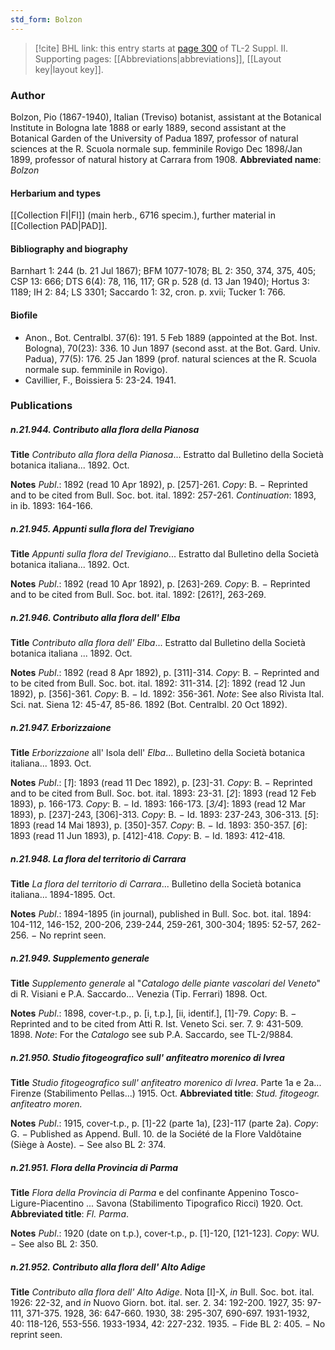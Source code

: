 ```yaml
---
std_form: Bolzon
---
```


> [!cite] BHL link: this entry starts at [page 300](https://www.biodiversitylibrary.org/page/33265497) of TL-2 Suppl. II.
> Supporting pages: [[Abbreviations|abbreviations]], [[Layout key|layout key]].

### Author

Bolzon, Pio (1867-1940), Italian (Treviso) botanist, assistant at the Botanical Institute in Bologna late 1888 or early 1889, second assistant at the Botanical Garden of the University of Padua 1897, professor of natural sciences at the R. Scuola normale sup. femminile Rovigo Dec 1898/Jan 1899, professor of natural history at Carrara from 1908. 
**Abbreviated name**: *Bolzon*

#### Herbarium and types

[[Collection FI|FI]] (main herb., 6716 specim.), further material in [[Collection PAD|PAD]].

#### Bibliography and biography

Barnhart 1: 244 (b. 21 Jul 1867); BFM 1077-1078; BL 2: 350, 374, 375, 405; CSP 13: 666; DTS 6(4): 78, 116, 117; GR p. 528 (d. 13 Jan 1940); Hortus 3: 1189; IH 2: 84; LS 3301; Saccardo 1: 32, cron. p. xvii; Tucker 1: 766.

#### Biofile

- Anon., Bot. Centralbl. 37(6): 191. 5 Feb 1889 (appointed at the Bot. Inst. Bologna), 70(23): 336. 10 Jun 1897 (second asst. at the Bot. Gard. Univ. Padua), 77(5): 176. 25 Jan 1899 (prof. natural sciences at the R. Scuola normale sup. femminile in Rovigo).
- Cavillier, F., Boissiera 5: 23-24. 1941.

### Publications

##### n.21.944. Contributo alla flora della Pianosa

**Title**
*Contributo alla flora della Pianosa*... Estratto dal Bulletino della Società botanica italiana... 1892. Oct.

**Notes**
*Publ*.: 1892 (read 10 Apr 1892), p. \[257\]-261. *Copy*: B. − Reprinted and to be cited from Bull. Soc. bot. ital. 1892: 257-261.
*Continuation*: 1893, in ib. 1893: 164-166.

##### n.21.945. Appunti sulla flora del Trevigiano

**Title**
*Appunti sulla flora del Trevigiano*... Estratto dal Bulletino della Società botanica italiana... 1892. Oct.

**Notes**
*Publ*.: 1892 (read 10 Apr 1892), p. \[263\]-269. *Copy*: B. − Reprinted and to be cited from Bull. Soc. bot. ital. 1892: \[261?\], 263-269.

##### n.21.946. Contributo alla flora dell' Elba

**Title**
*Contributo alla flora dell' Elba*... Estratto dal Bulletino della Società botanica italiana ... 1892. Oct.

**Notes**
*Publ*.: 1892 (read 8 Apr 1892), p. \[311\]-314. *Copy*: B. − Reprinted and to be cited from Bull. Soc. bot. ital. 1892: 311-314.
\[*2*\]: 1892 (read 12 Jun 1892), p. \[356\]-361. *Copy*: B. − Id. 1892: 356-361.
*Note*: See also Rivista Ital. Sci. nat. Siena 12: 45-47, 85-86. 1892 (Bot. Centralbl. 20 Oct 1892).

##### n.21.947. Erborizzaione

**Title**
*Erborizzaione* all' Isola dell' *Elba*... Bulletino della Società botanica italiana... 1893. Oct.

**Notes**
*Publ*.: \[*1*\]: 1893 (read 11 Dec 1892), p. \[23\]-31. *Copy*: B. − Reprinted and to be cited from Bull. Soc. bot. ital. 1893: 23-31.
\[*2*\]: 1893 (read 12 Feb 1893), p. 166-173. *Copy*: B. − Id. 1893: 166-173.
\[*3/4*\]: 1893 (read 12 Mar 1893), p. \[237\]-243, \[306\]-313. *Copy*: B. − Id. 1893: 237-243, 306-313.
\[*5*\]: 1893 (read 14 Mai 1893), p. \[350\]-357. *Copy*: B. − Id. 1893: 350-357.
\[*6*\]: 1893 (read 11 Jun 1893), p. \[412\]-418. *Copy*: B. − Id. 1893: 412-418.

##### n.21.948. La flora del territorio di Carrara

**Title**
*La flora del territorio di Carrara*... Bulletino della Società botanica italiana... 1894-1895. Oct.

**Notes**
*Publ*.: 1894-1895 (in journal), published in Bull. Soc. bot. ital. 1894: 104-112, 146-152, 200-206, 239-244, 259-261, 300-304; 1895: 52-57, 262-256. − No reprint seen.

##### n.21.949. Supplemento generale

**Title**
*Supplemento generale* al "*Catalogo delle piante vascolari del Veneto*" di R. Visiani e P.A. Saccardo... Venezia (Tip. Ferrari) 1898. Oct.

**Notes**
*Publ*.: 1898, cover-t.p., p. \[i, t.p.\], \[ii, identif.\], \[1\]-79. *Copy*: B. − Reprinted and to be cited from Atti R. Ist. Veneto Sci. ser. 7. 9: 431-509. 1898.
*Note*: For the *Catalogo* see sub P.A. Saccardo, see TL-2/9884.

##### n.21.950. Studio fitogeografico sull' anfiteatro morenico di Ivrea

**Title**
*Studio fitogeografico sull' anfiteatro morenico di Ivrea*. Parte 1a e 2a... Firenze (Stabilimento Pellas...) 1915. Oct.
**Abbreviated title**: *Stud. fitogeogr. anfiteatro moren.*

**Notes**
*Publ*.: 1915, cover-t.p., p. \[1\]-22 (parte 1a), \[23\]-117 (parte 2a). *Copy*: G. − Published as Append. Bull. 10. de la Société de la Flore Valdôtaine (Siège à Aoste). − See also BL 2: 374.

##### n.21.951. Flora della Provincia di Parma

**Title**
*Flora della Provincia di Parma* e del confinante Appenino Tosco-Ligure-Piacentino ... Savona (Stabilimento Tipografico Ricci) 1920. Oct.
**Abbreviated title**: *Fl. Parma*.

**Notes**
*Publ*.: 1920 (date on t.p.), cover-t.p., p. \[1\]-120, \[121-123\]. *Copy*: WU. − See also BL 2: 350.

##### n.21.952. Contributo alla flora dell' Alto Adige

**Title**
*Contributo alla flora dell' Alto Adige*. Nota \[I\]-X, *in* Bull. Soc. bot. ital. 1926: 22-32, and *in* Nuovo Giorn. bot. ital. ser. 2. 34: 192-200. 1927, 35: 97-111, 371-375. 1928, 36: 647-660. 1930, 38: 295-307, 690-697. 1931-1932, 40: 118-126, 553-556. 1933-1934, 42: 227-232. 1935. − Fide BL 2: 405. − No reprint seen.

